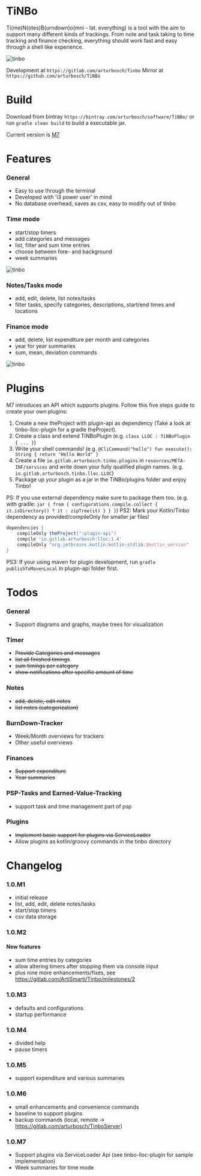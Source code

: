 # TiNBo

Ti(me)N(otes)B(urndown)o(mni - lat. everything) is a tool with the aim to 
support many different kinds of trackings. From note and task taking to time
tracking and finance checking, everything should work fast and easy through 
a shell like experience. 

![tinbo](img/tinbostart.png "Tinbo - Welcome")

Development at `https://gitlab.com/arturbosch/Tinbo`
Mirror at `https://github.com/arturbosch/TiNBo`

# Build

Download from bintray `https://bintray.com/arturbosch/software/TiNBo/`
or run `gradle clean build` to build a executable jar.

Current version is [M7](https://bintray.com/arturbosch/software/TiNBo/M7#files)
# Features

### General

- Easy to use through the terminal
- Developed with 'i3 power user' in mind
- No database overhead, saves as csv, easy to modify out of tinbo

### Time mode

- start/stop timers
- add categories and messages
- list, filter and sum time entries
- choose between fore- and background
- week summaries

![tinbo](img/tinbotime.png "Tinbo - Time")

### Notes/Tasks mode

- add, edit, delete, list notes/tasks
- filter tasks, specify categories, descriptions, start/end times and locations

### Finance mode

- add, delete, list expenditure per month and categories
- year for year summaries
- sum, mean, deviation commands

![tinbo](img/tinbofinance.png "Tinbo - Finance")

# Plugins

M7 introduces an API which supports plugins. Follow this five steps guide 
to create your own plugins:

1. Create a new theProject with plugin-api as dependency (Take a look at tinbo-lloc-plugin for a gradle theProject).
2. Create a class and extend TiNBoPlugin (e.g. `class LLOC : TiNBoPlugin { ... }`)
3. Write your shell commands! (e.g. ``` @CliCommand("hello")
                                       	fun execute(): String {
                                       		return "Hello World"
                                       	}
                                       	```
4. Create a file `io.gitlab.arturbosch.tinbo.plugins` in `resources/META-INF/services`
and write down your fully qualified plugin names. (e.g. `io.gitlab.arturbosch.tinbo.lloc.LLOC`)
5. Package up your plugin as a jar in the TiNBo/plugins folder and enjoy Tinbo!

PS: If you use external dependency make sure to package them too. (e.g. with gradle: 
`jar { from { configurations.compile.collect { it.isDirectory() ? it : zipTree(it) } } }`)
PS2: Mark your Kotlin/Tinbo dependency as provided/compileOnly for smaller jar files!
```groovy
dependencies {
	compileOnly theProject(":plugin-api")
	compile 'io.gitlab.arturbosch:lloc:1.4'
	compileOnly "org.jetbrains.kotlin:kotlin-stdlib:$kotlin_version"
}
```
PS3: If your using maven for plugin development, run `gradle publishToMavenLocal` in plugin-api folder first.                                                                      

# Todos

### General

- Support diagrams and graphs, maybe trees for visualization

### Timer
- <s>Provide Categories and messages</s>
- <s>list all finished timings</s>
- <s>sum timings per category</s>
- <s>show notifications after specific amount of time</s>

### Notes
- <s>add, delete, edit notes</s>
- <s>list notes (categorization)</s>

### BurnDown-Tracker

- Week/Month overviews for trackers
- Other useful overviews

### Finances

- <s>Support expenditure</s>
- <s>Year summaries</s>

### PSP-Tasks and Earned-Value-Tracking

- support task and time management part of psp

### Plugins

- <s>Implement basic support for plugins via ServiceLoader</s>
- Allow plugins as kotlin/groovy commands in the tinbo directory 

# Changelog
### 1.0.M1

- initial release
- list, add, edit, delete notes/tasks
- start/stop timers
- csv data storage

### 1.0.M2

#### New features
- sum time entries by categories
- allow altering timers after stopping them via console input
- plus nine more enhancements/fixes, see https://gitlab.com/ArtiSmarti/Tinbo/milestones/2

### 1.0.M3

- defaults and configurations
- startup performance

### 1.0.M4

- divided help
- pause timers

### 1.0.M5

- support expenditure and various summaries

### 1.0.M6

- small enhancements and convenience commands
- baseline to support plugins
- backup commands (local, remote -> https://gitlab.com/arturbosch/TinboServer)

### 1.0.M7

- Support plugins via ServiceLoader Api (see tinbo-lloc-plugin for sample implementation)
- Week summaries for time mode